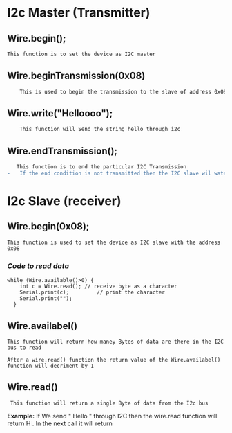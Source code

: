 # **I2c Master (Transmitter)**

## Wire.begin();

```diff
This function is to set the device as I2C master
```

## Wire.beginTransmission(0x08) 

```diff
    This is used to begin the transmission to the slave of address 0x08
```
## Wire.write("**Helloooo**");

```diff
    This function will Send the string hello through i2c
```
## Wire.endTransmission();

```diff
   This function is to end the particular I2C Transmission
-   If the end condition is not transmitted then the I2C slave wil wate until the next data pack reach  
```

#  **I2c Slave (receiver)**

## Wire.begin(0x08);
```
This function is used to set the device as I2C slave with the address 0x08
```
### *Code to read data*

```
while (Wire.available()>0) { 
    int c = Wire.read(); // receive byte as a character
    Serial.print(c);         // print the character
    Serial.print("");
  }
```

## Wire.availabel() 


```
This function will return how maney Bytes of data are there in the I2C bus to read

After a wire.read() function the return value of the Wire.availabel() function will decriment by 1

```


## Wire.read()
```
 This function will return a single Byte of data from the I2c bus
```
**Example:**  If We send " Hello " through I2C then the wire.read function will return H . In the next call it will return 